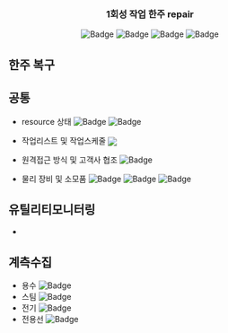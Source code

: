 
<p align="center">
  <a href="" rel="noopener"></a>
</p>
<h3 align="center">1회성 작업 한주 repair</h3>

<div align="center">

![Badge](https://img.shields.io/badge/처리할꺼면-red)
![Badge](https://img.shields.io/badge/이관요청-333)
![Badge](https://img.shields.io/badge/완료및검토요청-blue)
![Badge](https://img.shields.io/badge/완료-skyblue)

</div>


## 한주 복구




## 공통

- resource 상태 
![Badge](https://img.shields.io/badge/quristyle-red)
![Badge](https://img.shields.io/badge/lsg-red)


- <p>작업리스트 및 작업스케줄 <img src="https://img.shields.io/badge/quristyle-red" style="vertical-align: middle;"/></p>
- 원격접근 방식 및 고객사 협조 ![Badge](https://img.shields.io/badge/quristyle-red)
- 물리 장비 및 소모품 ![Badge](https://img.shields.io/badge/quristyle-red) ![Badge](https://img.shields.io/badge/jwp-red) ![Badge](https://img.shields.io/badge/dhk-red)

## 유틸리티모니터링

- 


## 계측수집

- 용수
![Badge](https://img.shields.io/badge/lsg-red)
- 스팀
![Badge](https://img.shields.io/badge/lsg-red)
- 전기
![Badge](https://img.shields.io/badge/lsg-red)
- 전용선
![Badge](https://img.shields.io/badge/lsg-red)
